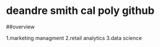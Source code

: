 # deandre smith cal poly github
##overview

1.marketing managment 
2.retail analytics
3.data science 
